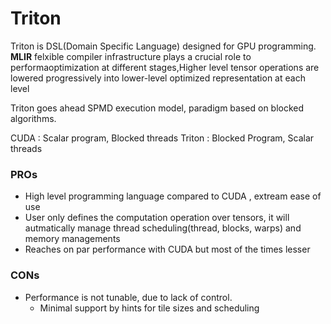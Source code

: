 # Triton

Triton is DSL(Domain Specific Language) designed for GPU programming.
**MLIR**  felxible compiler infrastructure plays a crucial role to performaoptimization  at different stages,Higher level tensor operations are lowered progressively into lower-level optimized representation at each level

Triton goes ahead SPMD execution model, paradigm based on blocked algorithms.

CUDA   : Scalar program, Blocked threads
Triton : Blocked Program, Scalar threads

### PROs
- High level programming language compared to CUDA , extream ease of use
- User only defines the computation operation over tensors, it will autmatically manage thread scheduling(thread, blocks, warps) and memory managements
- Reaches on par performance with CUDA but most of the times lesser

### CONs
- Performance is not tunable, due to lack of control.
  - Minimal support by hints for tile sizes and scheduling